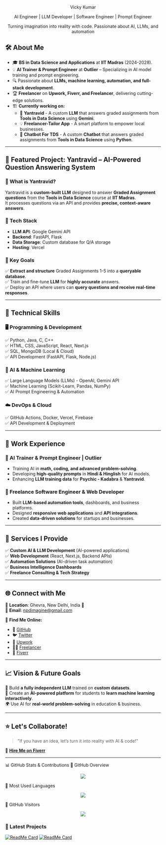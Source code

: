 <p align="center">
  <p align="center">
  Vicky Kumar </p>
  <p align="center">
    <bold>AI Engineer | LLM Developer | Software Engineer  | Prompt Engineer</bold>
    </p>
  </p>
  <p align="center">
Turning  imagination into reality with code. Passionate about AI, LLMs, and automation 
  </p>

## 🛠️ About Me  
- 🎓 **BS in Data Science and Applications** at **IIT Madras** (2024-2028).  
- 💡 **AI Trainer & Prompt Engineer** at **Outlier** – Specializing in AI model training and prompt engineering.  
- 🔍 Passionate about **LLMs, machine learning, automation, and full-stack development**.  
- 🏆 **Freelancer** on **Upwork, Fiverr, and Freelancer**, delivering cutting-edge solutions.  
- 🏗️ **Currently working on:**  
  - 🧠 **Yantravid** - A custom **LLM** that answers graded assignments from **Tools in Data Science** using **Gemini**.  
  - 💡 **Freelancer-Tailor App** - A smart platform to empower local businesses.
  - 🤖 **Chatbot For TDS** - A custom **Chatbot** that answers graded assignments from **Tools in Data Science** using **Python**.

---

## 🚀 Featured Project: Yantravid – AI-Powered Question Answering System  
### 🔹 What is Yantravid?  
Yantravid is a **custom-built LLM** designed to answer **Graded Assignment questions** from the **Tools in Data Science** course at **IIT Madras**.  
It processes questions via an API and provides **precise, context-aware answers**.

### 🔹 Tech Stack  
- **LLM API**: Google Gemini API  
- **Backend**: FastAPI, Flask  
- **Data Storage**: Custom database for Q/A storage  
- **Hosting**: Vercel  

### 🔹 Key Goals  
✅ **Extract and structure** Graded Assignments 1-5 into a **queryable database**.  
✅ Train and fine-tune **LLM** for **highly accurate** answers.  
✅ Deploy an API where users can **query questions and receive real-time responses**.  

---

## 🔧 Technical Skills  
### 🖥️ Programming & Development  
✅ Python, Java, C, C++  
✅ HTML, CSS, JavaScript, React, Next.js  
✅ SQL, MongoDB (Local & Cloud)  
✅ API Development (FastAPI, Flask, Node.js)  

### 🤖 AI & Machine Learning  
✅ Large Language Models (LLMs) - OpenAI, Gemini API  
✅ Machine Learning (Scikit-Learn, Pandas, NumPy)  
✅ AI Prompt Engineering & Automation  

### ☁️ DevOps & Cloud  
✅ GitHub Actions, Docker, Vercel, Firebase  
✅ API Development & Deployment  

---

## 💼 Work Experience  
### 🔹 AI Trainer & Prompt Engineer | Outlier  
- Training AI in **math, coding, and advanced problem-solving**.  
- Developing **high-quality prompts** in **Hindi & Hinglish** for AI models.  
- Enhancing **LLM training data** for **Psychic - Kadabra** & **Yantravid**.  

### 🔹 Freelance Software Engineer & Web Developer  
- Built **LLM-based automation tools**, dashboards, and business platforms.  
- Designed **responsive web applications** and **API integrations**.  
- Created **data-driven solutions** for startups and businesses.  

---

## 🎯 Services I Provide  
✅ **Custom AI & LLM Development** (AI-powered applications)  
✅ **Web Development** (React, Next.js, Backend APIs)  
✅ **Automation Solutions** (AI-driven task automation)  
✅ **Business Intelligence Dashboards**  
✅ **Freelance Consulting & Tech Strategy**  

---

## 🌐 Connect with Me  
📍 **Location**: Ghevra, New Delhi, India 🗼  
📧 **Email**: [npdimagine@gmail.com](mailto:npdimagine@gmail.com)  

🔗 **Find Me Online:**  
- 🐍 [GitHub](https://github.com/algsoch)  
- 🐦 [Twitter](https://twitter.com/algsoch)  
- 💼 [Upwork](https://www.upwork.com/algsoch)  
- 👨‍💻 [Freelancer](https://www.freelancer.com/algsoch)  
- 🌟 [Fiverr](https://www.fiverr.com/algsoch)  

---

## 📈 Vision & Future Goals  
🚀 Build **a fully independent LLM** trained on **custom datasets**.  
🧠 Create an **AI-powered platform** for students to **learn machine learning interactively**.  
🌍 Use AI for **real-world problem-solving** in education & business.  

---

## ⭐ Let's Collaborate!  
> "If you have an idea, let’s turn it into reality with AI & code!"  

🎯 **[Hire Me on Fiverr](https://www.fiverr.com/algsoch)**  

---
📊 GitHub Stats & Contributions
🔹 GitHub Overview
<p align="center"> <img src="https://github-readme-stats.vercel.app/api?username=algsoch&show_icons=true&theme=tokyonight&hide_border=true&count_private=true" /> </p>
🔹 Most Used Languages
<p align="center"> <img src="https://github-readme-stats.vercel.app/api/top-langs/?username=algsoch&layout=compact&theme=tokyonight&hide_border=true&langs_count=6" /> </p>
🔹 GitHub Visitors
<p align="center"> 
  <img src="https://profile-counter.glitch.me/algsoch/count.svg" />
</p>

### 🚀 Latest Projects
[![ReadMe Card](https://github-readme-stats.vercel.app/api/pin/?username=algsoch&repo=-Chatbot_For_TDS_IIT_MADRAS&theme=tokyonight)](https://github.com/algsoch/-Chatbot_For_TDS_IIT_MADRAS)
[![ReadMe Card](https://github-readme-stats.vercel.app/api/pin/?username=algsoch&repo=Yantravid&theme=tokyonight)](https://github.com/algsoch/Yantravid)






